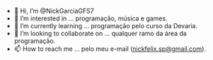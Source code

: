 - 👋 Hi, I’m @NickGarciaGFS7
- 👀 I’m interested in ... programação, música e games.
- 🌱 I’m currently learning ... programação pelo curso da Devaria.
- 💞️ I’m looking to collaborate on ... qualquer ramo da área da programação.
- 📫 How to reach me ... pelo meu e-mail (nickfelix.sp@gmail.com).

<!---
NickGarciaGFS7/NickGarciaGFS7 is a ✨ special ✨ repository because its `README.md` (this file) appears on your GitHub profile.
You can click the Preview link to take a look at your changes.
--->
